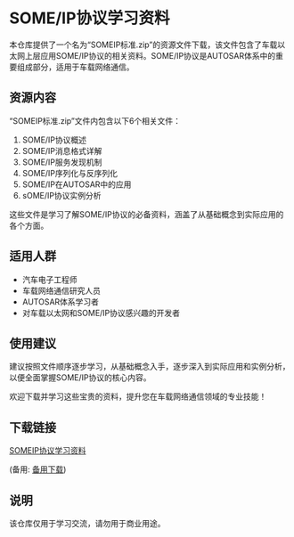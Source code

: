 # SOME/IP协议学习资料

本仓库提供了一个名为“SOMEIP标准.zip”的资源文件下载，该文件包含了车载以太网上层应用SOME/IP协议的相关资料。SOME/IP协议是AUTOSAR体系中的重要组成部分，适用于车载网络通信。

## 资源内容

“SOMEIP标准.zip”文件内包含以下6个相关文件：

1. SOME/IP协议概述
2. SOME/IP消息格式详解
3. SOME/IP服务发现机制
4. SOME/IP序列化与反序列化
5. SOME/IP在AUTOSAR中的应用
6. sOME/IP协议实例分析

这些文件是学习了解SOME/IP协议的必备资料，涵盖了从基础概念到实际应用的各个方面。

## 适用人群

- 汽车电子工程师
- 车载网络通信研究人员
- AUTOSAR体系学习者
- 对车载以太网和SOME/IP协议感兴趣的开发者

## 使用建议

建议按照文件顺序逐步学习，从基础概念入手，逐步深入到实际应用和实例分析，以便全面掌握SOME/IP协议的核心内容。

欢迎下载并学习这些宝贵的资料，提升您在车载网络通信领域的专业技能！

## 下载链接
[SOMEIP协议学习资料](https://pan.quark.cn/s/52ee8c324695) 

(备用: [备用下载](https://pan.baidu.com/s/1yDvZxFjsczJy65c6G4tA6A?pwd=1234))

## 说明

该仓库仅用于学习交流，请勿用于商业用途。
